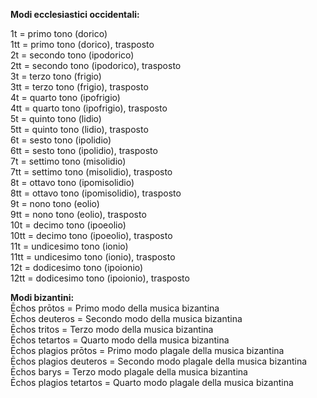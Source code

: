 **Modi ecclesiastici occidentali:**

1t = primo tono (dorico)  
1tt = primo tono (dorico), trasposto  
2t = secondo tono (ipodorico)  
2tt = secondo tono (ipodorico), trasposto  
3t = terzo tono (frigio)  
3tt = terzo tono (frigio), trasposto  
4t = quarto tono (ipofrigio)  
4tt = quarto tono (ipofrigio), trasposto  
5t = quinto tono (lidio)  
5tt = quinto tono (lidio), trasposto  
6t = sesto tono (ipolidio)  
6tt = sesto tono (ipolidio), trasposto  
7t = settimo tono (misolidio)  
7tt = settimo tono (misolidio), trasposto  
8t = ottavo tono (ipomisolidio)  
8tt = ottavo tono (ipomisolidio), trasposto  
9t = nono tono (eolio)  
9tt = nono tono (eolio), trasposto  
10t = decimo tono (ipoeolio)  
10tt = decimo tono (ipoeolio), trasposto  
11t = undicesimo tono (ionio)  
11tt = undicesimo tono (ionio), trasposto  
12t = dodicesimo tono (ipoionio)  
12tt = dodicesimo tono (ipoionio), trasposto  

**Modi bizantini:**  
Ēchos prōtos = Primo modo della musica bizantina  
Ēchos deuteros = Secondo modo della musica bizantina  
Ēchos tritos = Terzo modo della musica bizantina  
Ēchos tetartos = Quarto modo della musica bizantina  
Ēchos plagios prōtos = Primo modo plagale della musica bizantina  
Ēchos plagios deuteros = Secondo modo plagale della musica bizantina  
Ēchos barys = Terzo modo plagale della musica bizantina  
Ēchos plagios tetartos = Quarto modo plagale della musica bizantina

